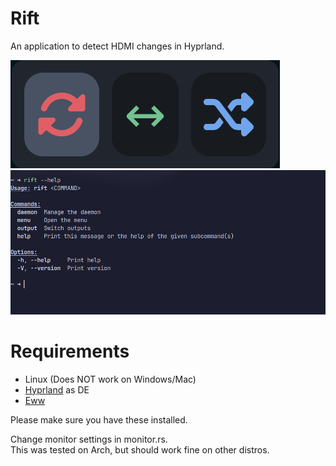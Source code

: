 # Rift
An application to detect HDMI changes in Hyprland.

![Rift Menu Screenshot](screenshots/Rift_menu_screenshot_cropped1.png)
![Rift Cli Screenshot](screenshots/Rift_cli_screenshot.png)


# Requirements
- Linux (Does NOT work on Windows/Mac)
- [Hyprland](https://github.com/hyprwm/Hyprland) as DE
- [Eww](https://github.com/elkowar/eww)

Please make sure you have these installed.


Change monitor settings in monitor.rs. \
This was tested on Arch, but should work fine on other distros.

